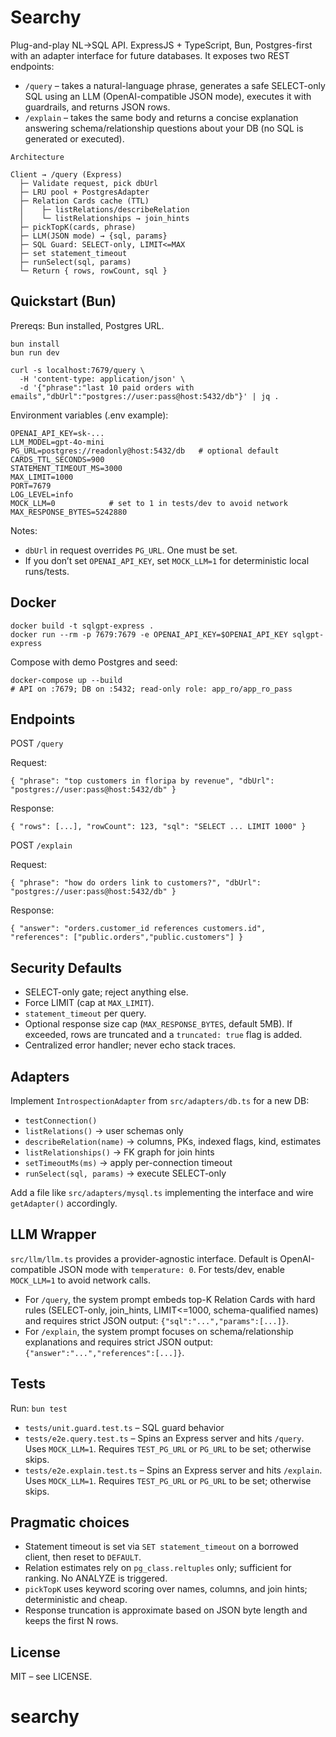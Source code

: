 # Searchy

Plug-and-play NL→SQL API. ExpressJS + TypeScript, Bun, Postgres-first with an adapter interface for future databases. It exposes two REST endpoints:
- `/query` – takes a natural-language phrase, generates a safe SELECT-only SQL using an LLM (OpenAI-compatible JSON mode), executes it with guardrails, and returns JSON rows.
- `/explain` – takes the same body and returns a concise explanation answering schema/relationship questions about your DB (no SQL is generated or executed).

```
Architecture

Client → /query (Express)
  ├─ Validate request, pick dbUrl
  ├─ LRU pool + PostgresAdapter
  ├─ Relation Cards cache (TTL)
  │    ├─ listRelations/describeRelation
  │    └─ listRelationships → join_hints
  ├─ pickTopK(cards, phrase)
  ├─ LLM(JSON mode) → {sql, params}
  ├─ SQL Guard: SELECT-only, LIMIT<=MAX
  ├─ set statement_timeout
  ├─ runSelect(sql, params)
  └─ Return { rows, rowCount, sql }
```

## Quickstart (Bun)

Prereqs: Bun installed, Postgres URL.

```
bun install
bun run dev

curl -s localhost:7679/query \
  -H 'content-type: application/json' \
  -d '{"phrase":"last 10 paid orders with emails","dbUrl":"postgres://user:pass@host:5432/db"}' | jq .
```

Environment variables (.env example):

```
OPENAI_API_KEY=sk-...
LLM_MODEL=gpt-4o-mini
PG_URL=postgres://readonly@host:5432/db   # optional default
CARDS_TTL_SECONDS=900
STATEMENT_TIMEOUT_MS=3000
MAX_LIMIT=1000
PORT=7679
LOG_LEVEL=info
MOCK_LLM=0            # set to 1 in tests/dev to avoid network
MAX_RESPONSE_BYTES=5242880
```

Notes:
- `dbUrl` in request overrides `PG_URL`. One must be set.
- If you don’t set `OPENAI_API_KEY`, set `MOCK_LLM=1` for deterministic local runs/tests.

## Docker

```
docker build -t sqlgpt-express .
docker run --rm -p 7679:7679 -e OPENAI_API_KEY=$OPENAI_API_KEY sqlgpt-express
```

Compose with demo Postgres and seed:

```
docker-compose up --build
# API on :7679; DB on :5432; read-only role: app_ro/app_ro_pass
```

## Endpoints

POST `/query`

Request:
```
{ "phrase": "top customers in floripa by revenue", "dbUrl": "postgres://user:pass@host:5432/db" }
```

Response:
```
{ "rows": [...], "rowCount": 123, "sql": "SELECT ... LIMIT 1000" }
```

POST `/explain`

Request:
```
{ "phrase": "how do orders link to customers?", "dbUrl": "postgres://user:pass@host:5432/db" }
```

Response:
```
{ "answer": "orders.customer_id references customers.id", "references": ["public.orders","public.customers"] }
```

## Security Defaults

- SELECT-only gate; reject anything else.
- Force LIMIT (cap at `MAX_LIMIT`).
- `statement_timeout` per query.
- Optional response size cap (`MAX_RESPONSE_BYTES`, default 5MB). If exceeded, rows are truncated and a `truncated: true` flag is added.
- Centralized error handler; never echo stack traces.

## Adapters

Implement `IntrospectionAdapter` from `src/adapters/db.ts` for a new DB:

- `testConnection()`
- `listRelations()` → user schemas only
- `describeRelation(name)` → columns, PKs, indexed flags, kind, estimates
- `listRelationships()` → FK graph for join hints
- `setTimeoutMs(ms)` → apply per-connection timeout
- `runSelect(sql, params)` → execute SELECT-only

Add a file like `src/adapters/mysql.ts` implementing the interface and wire `getAdapter()` accordingly.

## LLM Wrapper

`src/llm/llm.ts` provides a provider-agnostic interface. Default is OpenAI-compatible JSON mode with `temperature: 0`. For tests/dev, enable `MOCK_LLM=1` to avoid network calls.

- For `/query`, the system prompt embeds top-K Relation Cards with hard rules (SELECT-only, join_hints, LIMIT<=1000, schema-qualified names) and requires strict JSON output: `{"sql":"...","params":[...]}`.
- For `/explain`, the system prompt focuses on schema/relationship explanations and requires strict JSON output: `{"answer":"...","references":[...]}`.

## Tests

Run: `bun test`

- `tests/unit.guard.test.ts` – SQL guard behavior
- `tests/e2e.query.test.ts` – Spins an Express server and hits `/query`. Uses `MOCK_LLM=1`. Requires `TEST_PG_URL` or `PG_URL` to be set; otherwise skips.
- `tests/e2e.explain.test.ts` – Spins an Express server and hits `/explain`. Uses `MOCK_LLM=1`. Requires `TEST_PG_URL` or `PG_URL` to be set; otherwise skips.

## Pragmatic choices

- Statement timeout is set via `SET statement_timeout` on a borrowed client, then reset to `DEFAULT`.
- Relation estimates rely on `pg_class.reltuples` only; sufficient for ranking. No ANALYZE is triggered.
- `pickTopK` uses keyword scoring over names, columns, and join hints; deterministic and cheap.
- Response truncation is approximate based on JSON byte length and keeps the first N rows.

## License

MIT – see LICENSE.

# searchy
